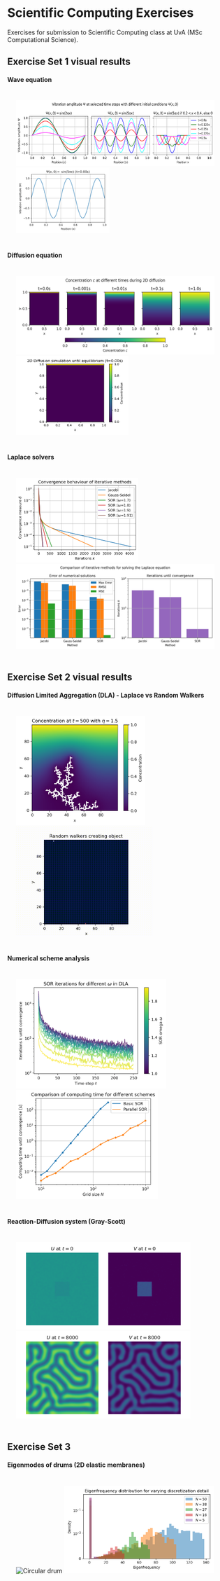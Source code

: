 # Scientific Computing Exercises

Exercises for submission to Scientific Computing class at UvA (MSc Computational Science). 

## Exercise Set 1 visual results

#### Wave equation

<div style="padding: 20px; max-width: 90%;">
    <img src="media/ex1/wave_equation.png" alt="Wave equation" style="height: 150px;"/>
    <img src="media/ex1/animated_wave_1.gif" alt="Animated wave" style="height: 150px;"/>
</div>

#### Diffusion equation
<div style="padding: 20px; max-width: 90%;">
    <img src="media/ex1/diffusion_at_different_times.png" alt="Diffusion through time" style="height: 180px"/>
    <img src="media/ex1/2d_diffusion_until_equillibrium.gif" alt="Animated diffusion" style="height: 180px;"/>
</div>

#### Laplace solvers

<div style="padding: 20px; max-width: 90%;">
    <img src="media/ex1/convergence_measure.png" alt="Diffusion through time" style="height: 194px;"/>
    <img src="media/ex1/laplace_comparison.png" alt="Laplace solvers analysis" style="height: 194px;"/>
</div>

## Exercise Set 2 visual results

#### Diffusion Limited Aggregation (DLA) - Laplace vs Random Walkers

<div style="padding: 20px; max-width: 90%;">
    <img src="media/ex2/final_concentration_dla_iters_500_iters_eta_1.5.png" alt="Laplace creating coral" style="height: 250px;"/>
    <img src="media/ex2/random_walkers_creating_object_upto_t=66806_p=0.75_terminate_at_450.gif" alt="Random walkers creating coral" style="height: 250px;"/>
</div>

#### Numerical scheme analysis

<div style="padding: 20px; max-width: 90%;">
    <img src="media/ex2/omega_iterations_25_samples.png" alt="Laplace SOR convergence based on omega" style="height: 250px;"/>
    <img src="media/ex2/comparison_by_time.png" alt="Basic vs parallel implementation" style="height: 250px;"/>
</div>

#### Reaction-Diffusion system (Gray-Scott)

<div style="padding: 20px; max-width: 90%;">
    <img src="media/ex2/gray_scott_t_0.png" alt="Gray-Scott initial" style="height: 200px;"/>
    <img src="media/ex2/gray_scott_t_8000.png" alt="Gray-Scott converged at t=8000" style="height: 200px;"/>
</div>

## Exercise Set 3

#### Eigenmodes of drums (2D elastic membranes)

<div style="padding: 20px; max-width: 90%;">
    <img src="media/ex3/animiation_eigvecs_circle_61x61_L=1x1_radius=0.5_k=4_which=SM.gif" alt="Circular drum" style="height: 200px;"/>
    <img src="media/ex3/eigfreqs_distribution_comparison_discretization.png" alt="Eigenfrequency distribution by discretization N" style="height: 200px;"/>
</div>
